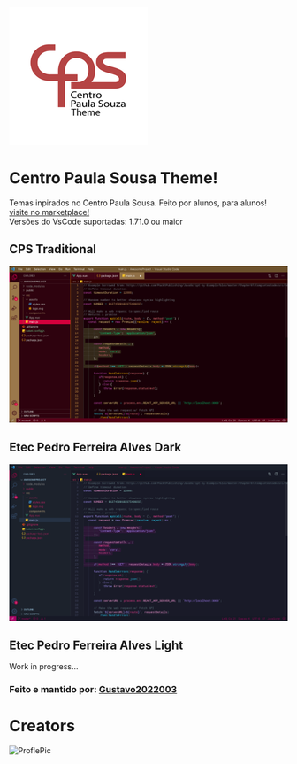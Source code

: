 ![CPS Logo](assets/icon250.png)
# Centro Paula Sousa Theme!

Temas inpirados no Centro Paula Sousa. Feito por alunos, para alunos!
<br>
[visite no marketplace!](https://marketplace.visualstudio.com/items?itemName=Gustavo2022003.cps-theme)
<br>
Versôes do VsCode suportadas: 1.71.0 ou maior

## CPS Traditional
![CPS Traditional IMG](assets/cps-traditional-img.png)

## Etec Pedro Ferreira Alves Dark
![ETEC PFA IMG](assets/etec-pfa-img.png)

## Etec Pedro Ferreira Alves Light

Work in progress...

### Feito e mantido por: [Gustavo2022003](https://github.com/Gustavo2022003)
# Creators
<p>
 <a src="https://github.com/Gustavo2022003"><img style="width: 80px;" src="https://avatars.githubusercontent.com/u/54781049?v=4" alt="ProflePic"></a>
</p>
